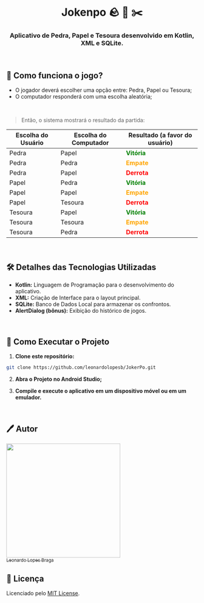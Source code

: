 <h1 align = "center">Jokenpo 🪨 📄 ✂️</h1>

<h3 align = "center">Aplicativo de Pedra, Papel e Tesoura desenvolvido em Kotlin, XML e SQLite.</h3>

</br>
 
<h2>📜 Como funciona o jogo?</h2>

- O jogador deverá escolher uma opção entre: Pedra, Papel ou Tesoura;
- O computador responderá com uma escolha aleatória;

</br>

> Então, o sistema mostrará o resultado da partida:

| **Escolha do Usuário** | **Escolha do Computador** | **Resultado (a favor do usuário)** |
| --- | --- | --- |
| Pedra | Papel | **<span style="color: green;">Vitória</span>** |
| Pedra | Pedra | **<span style="color: orange;">Empate</span>** |
| Pedra | Papel | **<span style="color: red;">Derrota</span>** |
| Papel | Pedra | **<span style="color: green;">Vitória</span>** |
| Papel | Papel | **<span style="color: orange;">Empate</span>** |
| Papel | Tesoura | **<span style="color: red;">Derrota</span>** |
| Tesoura | Papel | **<span style="color: green;">Vitória</span>** |
| Tesoura | Tesoura | **<span style="color: orange;">Empate</span>** |
| Tesoura | Pedra | **<span style="color: red;">Derrota</span>** |

</br>

<h2>🛠 Detalhes das Tecnologias Utilizadas</h2>

* **Kotlin:** Linguagem de Programação para o desenvolvimento do aplicativo.
* **XML:** Criação de Interface para o layout principal.
* **SQLite:** Banco de Dados Local para armazenar os confrontos.
* **AlertDialog (bônus):** Exibição do histórico de jogos.

</br>

<h2>🚀 Como Executar o Projeto</h2>

1. **Clone este repositório:**

```bash
git clone https://github.com/leonardolopesb/JokerPo.git
```

2. **Abra o Projeto no Android Studio;**

3. **Compile e execute o aplicativo em um dispositivo móvel ou em um emulador.**

</br>

<h2>🖊️ Autor</h2>

[<img src='https://media.licdn.com/dms/image/v2/D4D03AQEXfCNeWcj9Qg/profile-displayphoto-shrink_800_800/profile-displayphoto-shrink_800_800/0/1726839134873?e=1736985600&v=beta&t=wXmM6W5uaKOC3RzAIixXxWq4Oso7CE781PSXb1rXX3w' width = 300><br><sub>Leonardo Lopes Braga</sub>](https://github.com/leonardolopesb)

<h2>📝 Licença</h2>

Licenciado pelo [MIT License](./LICENSE).

